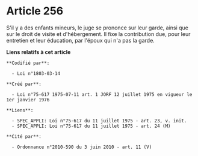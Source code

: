 # Article 256

S'il y a des enfants mineurs, le juge se prononce sur leur garde, ainsi que sur le droit de visite et d'hébergement. Il fixe
la contribution due, pour leur entretien et leur éducation, par l'époux qui n'a pas la garde.

**Liens relatifs à cet article**

	**Codifié par**:

	  - Loi n°1803-03-14

	**Créé par**:

	  - Loi n°75-617 1975-07-11 art. 1 JORF 12 juillet 1975 en vigueur le 1er janvier 1976

	**Liens**:

	  - SPEC_APPLI: Loi n°75-617 du 11 juillet 1975 - art. 23, v. init.
	  - SPEC_APPLI: Loi n°75-617 du 11 juillet 1975 - art. 24 (M)

	**Cité par**:

	  - Ordonnance n°2010-590 du 3 juin 2010 - art. 11 (V)
